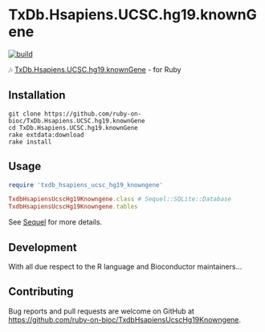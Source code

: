 # TxDb.Hsapiens.UCSC.hg19.knownGene

[![build](https://github.com/ruby-on-bioc/TxDb.Hsapiens.UCSC.hg19.knownGene/actions/workflows/ci.yml/badge.svg)](https://github.com/ruby-on-bioc/TxDb.Hsapiens.UCSC.hg19.knownGene/actions/workflows/ci.yml)

:notes: [TxDb.Hsapiens.UCSC.hg19.knownGene](https://bioconductor.org/packages/TxDb.Hsapiens.UCSC.hg19.knownGene/) - for Ruby

## Installation

```
git clone https://github.com/ruby-on-bioc/TxDb.Hsapiens.UCSC.hg19.knownGene
cd TxDb.Hsapiens.UCSC.hg19.knownGene
rake extdata:download
rake install
```

## Usage

```ruby
require 'txdb_hsapiens_ucsc_hg19_knowngene'

TxdbHsapiensUcscHg19Knowngene.class # Sequel::SQLite::Database
TxdbHsapiensUcscHg19Knowngene.tables
```

See [Sequel](https://github.com/jeremyevans/sequel) for more details.

## Development

With all due respect to the R language and Bioconductor maintainers...

## Contributing

Bug reports and pull requests are welcome on GitHub at https://github.com/ruby-on-bioc/TxdbHsapiensUcscHg19Knowngene.
